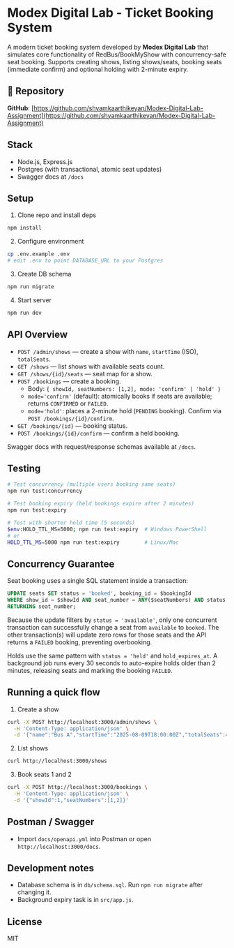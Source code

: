 # Modex Digital Lab - Ticket Booking System

A modern ticket booking system developed by **Modex Digital Lab** that simulates core functionality of RedBus/BookMyShow with concurrency-safe seat booking. Supports creating shows, listing shows/seats, booking seats (immediate confirm) and optional holding with 2-minute expiry.

## 🔗 Repository
**GitHub**: [https://github.com/shyamkaarthikeyan/Modex-Digital-Lab-Assignment](https://github.com/shyamkaarthikeyan/Modex-Digital-Lab-Assignment)

## Stack
- Node.js, Express.js
- Postgres (with transactional, atomic seat updates)
- Swagger docs at `/docs`

## Setup
1. Clone repo and install deps
```bash
npm install
```
2. Configure environment
```bash
cp .env.example .env
# edit .env to point DATABASE_URL to your Postgres
```
3. Create DB schema
```bash
npm run migrate
```
4. Start server
```bash
npm run dev
```

## API Overview
- `POST /admin/shows` — create a show with `name`, `startTime` (ISO), `totalSeats`.
- `GET /shows` — list shows with available seats count.
- `GET /shows/{id}/seats` — seat map for a show.
- `POST /bookings` — create a booking.
  - Body: `{ showId, seatNumbers: [1,2], mode: 'confirm' | 'hold' }`
  - `mode='confirm'` (default): atomically books if seats are available; returns `CONFIRMED` or `FAILED`.
  - `mode='hold'`: places a 2-minute hold (`PENDING` booking). Confirm via `POST /bookings/{id}/confirm`.
- `GET /bookings/{id}` — booking status.
- `POST /bookings/{id}/confirm` — confirm a held booking.

Swagger docs with request/response schemas available at `/docs`.

## Testing
```bash
# Test concurrency (multiple users booking same seats)
npm run test:concurrency

# Test booking expiry (held bookings expire after 2 minutes)
npm run test:expiry

# Test with shorter hold time (5 seconds)
$env:HOLD_TTL_MS=5000; npm run test:expiry  # Windows PowerShell
# or
HOLD_TTL_MS=5000 npm run test:expiry        # Linux/Mac
```

## Concurrency Guarantee
Seat booking uses a single SQL statement inside a transaction:

```sql
UPDATE seats SET status = 'booked', booking_id = $bookingId
WHERE show_id = $showId AND seat_number = ANY($seatNumbers) AND status = 'available'
RETURNING seat_number;
```

Because the update filters by `status = 'available'`, only one concurrent transaction can successfully change a seat from `available` to `booked`. The other transaction(s) will update zero rows for those seats and the API returns a `FAILED` booking, preventing overbooking.

Holds use the same pattern with `status = 'held'` and `hold_expires_at`. A background job runs every 30 seconds to auto-expire holds older than 2 minutes, releasing seats and marking the booking `FAILED`.

## Running a quick flow
1. Create a show
```bash
curl -X POST http://localhost:3000/admin/shows \
  -H 'Content-Type: application/json' \
  -d '{"name":"Bus A","startTime":"2025-08-09T18:00:00Z","totalSeats":40}'
```
2. List shows
```bash
curl http://localhost:3000/shows
```
3. Book seats 1 and 2
```bash
curl -X POST http://localhost:3000/bookings \
  -H 'Content-Type: application/json' \
  -d '{"showId":1,"seatNumbers":[1,2]}'
```

## Postman / Swagger
- Import `docs/openapi.yml` into Postman or open `http://localhost:3000/docs`.

## Development notes
- Database schema is in `db/schema.sql`. Run `npm run migrate` after changing it.
- Background expiry task is in `src/app.js`.

## License
MIT
